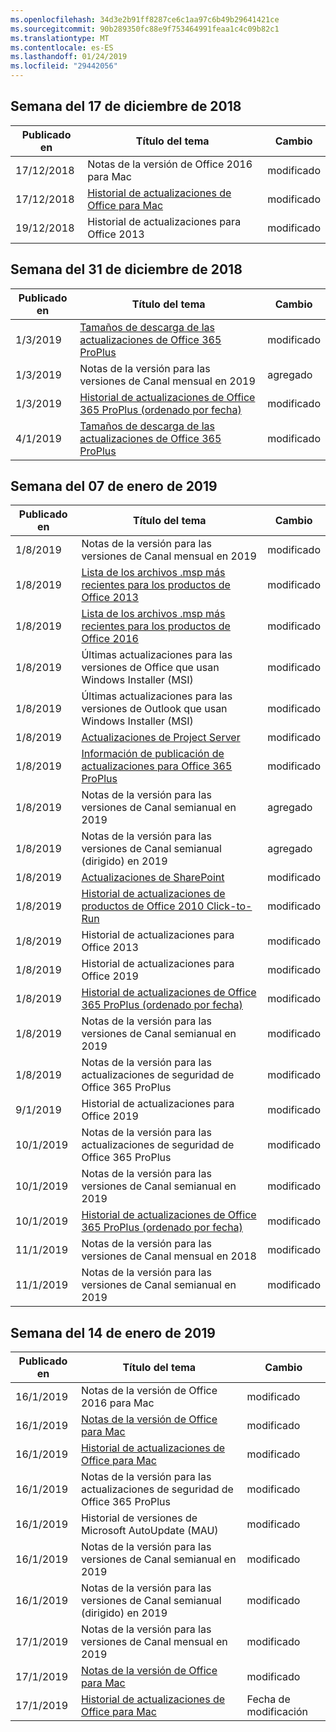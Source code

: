 ```yaml
---
ms.openlocfilehash: 34d3e2b91ff8287ce6c1aa97c6b49b29641421ce
ms.sourcegitcommit: 90b289350fc88e9f753464991feaa1c4c09b82c1
ms.translationtype: MT
ms.contentlocale: es-ES
ms.lasthandoff: 01/24/2019
ms.locfileid: "29442056"
---
```

<!-- This file is generated automatically each week. Changes made to this file will be overwritten.-->




## <a name="week-of-december-17-2018"></a>Semana del 17 de diciembre de 2018


| Publicado en |Título del tema | Cambio |
|------|------------|--------|
| 17/12/2018 | Notas de la versión de Office 2016 para Mac | modificado  |
| 17/12/2018 | [Historial de actualizaciones de Office para Mac](/OfficeUpdates/update-history-office-for-mac) | modificado  |
| 19/12/2018 | Historial de actualizaciones para Office 2013 | modificado  |


## <a name="week-of-december-31-2018"></a>Semana del 31 de diciembre de 2018


| Publicado en |Título del tema | Cambio |
|------|------------|--------|
| 1/3/2019 | [Tamaños de descarga de las actualizaciones de Office 365 ProPlus](/OfficeUpdates/download-sizes-office365-proplus-updates) | modificado  |
| 1/3/2019 | Notas de la versión para las versiones de Canal mensual en 2019 | agregado |
| 1/3/2019 | [Historial de actualizaciones de Office 365 ProPlus (ordenado por fecha)](/OfficeUpdates/update-history-office365-proplus-by-date) | modificado  |
| 4/1/2019 | [Tamaños de descarga de las actualizaciones de Office 365 ProPlus](/OfficeUpdates/download-sizes-office365-proplus-updates) | modificado  |


## <a name="week-of-january-07-2019"></a>Semana del 07 de enero de 2019


| Publicado en |Título del tema | Cambio |
|------|------------|--------|
| 1/8/2019 | Notas de la versión para las versiones de Canal mensual en 2019 | modificado  |
| 1/8/2019 | [Lista de los archivos .msp más recientes para los productos de Office 2013](/OfficeUpdates/msp-files-office-2013) | modificado  |
| 1/8/2019 | [Lista de los archivos .msp más recientes para los productos de Office 2016](/OfficeUpdates/msp-files-office-2016) | modificado  |
| 1/8/2019 | Últimas actualizaciones para las versiones de Office que usan Windows Installer (MSI) | modificado  |
| 1/8/2019 | Últimas actualizaciones para las versiones de Outlook que usan Windows Installer (MSI) | modificado  |
| 1/8/2019 | [Actualizaciones de Project Server](/OfficeUpdates/project-server-updates) | modificado  |
| 1/8/2019 | [Información de publicación de actualizaciones para Office 365 ProPlus](/OfficeUpdates/release-notes-office365-proplus) | modificado  |
| 1/8/2019 | Notas de la versión para las versiones de Canal semianual en 2019 | agregado |
| 1/8/2019 | Notas de la versión para las versiones de Canal semianual (dirigido) en 2019 | agregado |
| 1/8/2019 | [Actualizaciones de SharePoint](/OfficeUpdates/sharepoint-updates) | modificado  |
| 1/8/2019 | [Historial de actualizaciones de productos de Office 2010 Click-to-Run](/OfficeUpdates/update-history-office-2010-click-to-run) | modificado  |
| 1/8/2019 | Historial de actualizaciones para Office 2013 | modificado  |
| 1/8/2019 | Historial de actualizaciones para Office 2019 | modificado  |
| 1/8/2019 | [Historial de actualizaciones de Office 365 ProPlus (ordenado por fecha)](/OfficeUpdates/update-history-office365-proplus-by-date) | modificado  |
| 1/8/2019 | Notas de la versión para las versiones de Canal semianual en 2019 | modificado  |
| 1/8/2019 | Notas de la versión para las actualizaciones de seguridad de Office 365 ProPlus | modificado  |
| 9/1/2019 | Historial de actualizaciones para Office 2019 | modificado  |
| 10/1/2019 | Notas de la versión para las actualizaciones de seguridad de Office 365 ProPlus | modificado  |
| 10/1/2019 | Notas de la versión para las versiones de Canal semianual en 2019 | modificado  |
| 10/1/2019 | [Historial de actualizaciones de Office 365 ProPlus (ordenado por fecha)](/OfficeUpdates/update-history-office365-proplus-by-date) | modificado  |
| 11/1/2019 | Notas de la versión para las versiones de Canal mensual en 2018 | modificado  |
| 11/1/2019 | Notas de la versión para las versiones de Canal semianual en 2019 | modificado  |


## <a name="week-of-january-14-2019"></a>Semana del 14 de enero de 2019


| Publicado en |Título del tema | Cambio |
|------|------------|--------|
| 16/1/2019 | Notas de la versión de Office 2016 para Mac | modificado  |
| 16/1/2019 | [Notas de la versión de Office para Mac](/OfficeUpdates/release-notes-office-for-mac) | modificado  |
| 16/1/2019 | [Historial de actualizaciones de Office para Mac](/OfficeUpdates/update-history-office-for-mac) | modificado  |
| 16/1/2019 | Notas de la versión para las actualizaciones de seguridad de Office 365 ProPlus | modificado  |
| 16/1/2019 | Historial de versiones de Microsoft AutoUpdate (MAU) | modificado  |
| 16/1/2019 | Notas de la versión para las versiones de Canal semianual en 2019 | modificado  |
| 16/1/2019 | Notas de la versión para las versiones de Canal semianual (dirigido) en 2019 | modificado  |
| 17/1/2019 | Notas de la versión para las versiones de Canal mensual en 2019 | modificado  |
| 17/1/2019 | [Notas de la versión de Office para Mac](/OfficeUpdates/release-notes-office-for-mac) | modificado  |
| 17/1/2019 | [Historial de actualizaciones de Office para Mac](/OfficeUpdates/update-history-office-for-mac) | Fecha de modificación |
